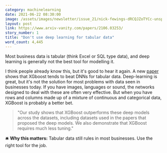 ```yaml
---
category: machinelearning
date: 2021-06-22 08:30:00
image: /assets/images/newsletter/issue_21/nick-fewings-dRCQJZoTYCc-unsplash.jpeg
layout: post
link: https://www.arxiv-vanity.com/papers/2106.03253/
story_number: 1
title: "Don't use deep learning for tabular data"
word_count: 4,445
---
```

Most business data is tabular (think Excel or SQL type data), and deep learning is generally not the best tool for modelling it.

I think people already know this, but it's good to hear it again. A new [paper](https://www.arxiv-vanity.com/papers/2106.03253/) shows that XGboost tends to beat DNNs for tabular data. Deep-learning is great, but it's not the solution for most problems with data seen in businesses today. If you have images, languages or sound, the networks designed to deal with these are often very effective. But when you have rows and columns made up of a mixture of continuous and categorical data, XGBoost is probably a better bet.

> "Our study shows that XGBoost outperforms these deep models across the datasets, including datasets used in the papers that proposed the deep models. We also demonstrate that XGBoost requires much less tuning."

🛎️ **Why this matters:** Tabular data still rules in most businesses. Use the right tool for the job.